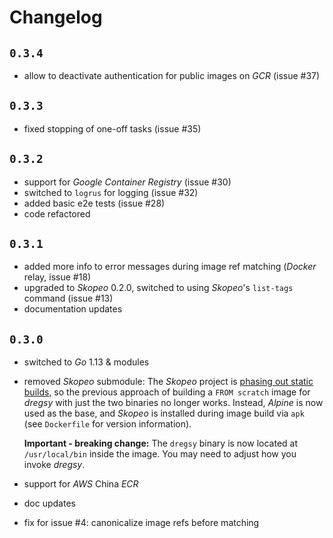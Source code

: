 # Changelog

## `0.3.4`
- allow to deactivate authentication for public images on *GCR* (issue #37)

## `0.3.3`
- fixed stopping of one-off tasks (issue #35)

## `0.3.2`
- support for *Google Container Registry* (issue #30)
- switched to `logrus` for logging (issue #32)
- added basic e2e tests (issue #28)
- code refactored

## `0.3.1`
- added more info to error messages during image ref matching (*Docker* relay, issue #18)
- upgraded to *Skopeo* 0.2.0, switched to using *Skopeo*'s `list-tags` command (issue #13)
- documentation updates

## `0.3.0`
- switched to *Go* 1.13 & modules
- removed *Skopeo* submodule: The *Skopeo* project is [phasing out static builds](https://github.com/containers/skopeo/issues/755), so the previous approach of building a `FROM scratch` image for *dregsy* with just the two binaries no longer works. Instead, *Alpine* is now used as the base, and *Skopeo* is installed during image build via `apk` (see `Dockerfile` for version information).

    **Important - breaking change:** The `dregsy` binary is now located at `/usr/local/bin` inside the image. You may need to adjust how you invoke *dregsy*.

- support for *AWS* China *ECR*
- doc updates
- fix for issue #4: canonicalize image refs before matching

